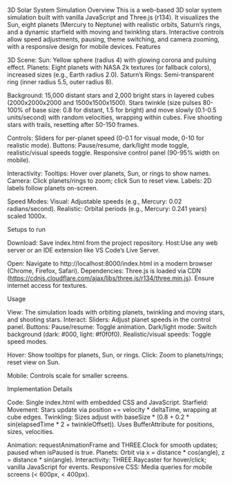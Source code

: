3D Solar System Simulation
Overview
This is a web-based 3D solar system simulation built with vanilla JavaScript and Three.js (r134). It visualizes the Sun, eight planets (Mercury to Neptune) with realistic orbits, Saturn’s rings, and a dynamic starfield with moving and twinkling stars. Interactive controls allow speed adjustments, pausing, theme switching, and camera zooming, with a responsive design for mobile devices.
Features

3D Scene:
Sun: Yellow sphere (radius 4) with glowing corona and pulsing effect.
Planets: Eight planets with NASA 2k textures (or fallback colors), increased sizes (e.g., Earth radius 2.0).
Saturn’s Rings: Semi-transparent ring (inner radius 5.5, outer radius 8).


Background:
15,000 distant stars and 2,000 bright stars in layered cubes (2000x2000x2000 and 1500x1500x1500).
Stars twinkle (size pulses 80-100% of base size: 0.8 for distant, 1.5 for bright) and move slowly (0.1-0.5 units/second) with random velocities, wrapping within cubes.
Five shooting stars with trails, resetting after 50-150 frames.


Controls:
Sliders for per-planet speed (0-0.1 for visual mode, 0-10 for realistic mode).
Buttons: Pause/resume, dark/light mode toggle, realistic/visual speeds toggle.
Responsive control panel (90-95% width on mobile).


Interactivity:
Tooltips: Hover over planets, Sun, or rings to show names.
Camera: Click planets/rings to zoom; click Sun to reset view.
Labels: 2D labels follow planets on-screen.


Speed Modes:
Visual: Adjustable speeds (e.g., Mercury: 0.02 radians/second).
Realistic: Orbital periods (e.g., Mercury: 0.241 years) scaled 1000x.



Setups to run

Download: Save index.html from the project repository.
Host:Use any web server  or an IDE extension like VS Code’s Live Server.

Open: Navigate to http://localhost:8000/index.html in a modern browser (Chrome, Firefox, Safari).
Dependencies: Three.js is loaded via CDN (https://cdnjs.cloudflare.com/ajax/libs/three.js/r134/three.min.js). Ensure internet access for textures.

Usage

View: The simulation loads with orbiting planets, twinkling and moving stars, and shooting stars.
Interact:
Sliders: Adjust planet speeds in the control panel.
Buttons:
Pause/resume: Toggle animation.
Dark/light mode: Switch background (dark: #000, light: #f0f0f0).
Realistic/visual speeds: Toggle speed modes.


Hover: Show tooltips for planets, Sun, or rings.
Click: Zoom to planets/rings; reset view on Sun.


Mobile: Controls scale for smaller screens.

Implementation Details

Code: Single index.html with embedded CSS and JavaScript.
Starfield:
Movement: Stars update via position += velocity * deltaTime, wrapping at cube edges.
Twinkling: Sizes adjust with baseSize * (0.8 + 0.2 * sin(elapsedTime * 2 + twinkleOffset)).
Uses BufferAttribute for positions, sizes, velocities.


Animation: requestAnimationFrame and THREE.Clock for smooth updates; paused when isPaused is true.
Planets: Orbit via x = distance * cos(angle), z = distance * sin(angle).
Interactivity: THREE.Raycaster for hover/click; vanilla JavaScript for events.
Responsive CSS: Media queries for mobile screens (< 600px, < 400px).
